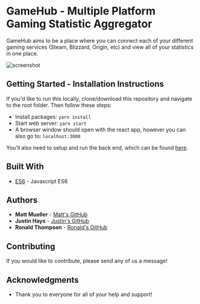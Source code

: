 # GameHub - Multiple Platform Gaming Statistic Aggregator

GameHub aims to be a place where you can connect each of your different gaming services (Steam, Blizzard, Origin, etc) and view all of your statistics in one place.

![screenshot](https://github.com/ronwthompson/gameHubFE/blob/master/gamehub.png)

## Getting Started - Installation Instructions

If you'd like to run this locally, clone/download this repository and navigate to the root folder.  Then follow these steps:

* Install packages: `yarn install`
* Start web server: `yarn start`
* A browser window should open with the react app, however you can also go to: `localhost:3000`

You'll also need to setup and run the back end, which can be found [here](https://github.com/ronwthompson/gameHubBE).

## Built With

* [ES6](http://es6-features.org/) - Javascript ES6

## Authors

* **Matt Mueller** - [Matt's GitHub](https://github.com/CMunkyDev)
* **Justin Hays** - [Justin's GitHub](https://github.com/just-hey)
* **Ronald Thompson** - [Ronald's GitHub](https://github.com/ronwthompson)

## Contributing

If you would like to contribute, please send any of us a message!

## Acknowledgments

* Thank you to everyone for all of your help and support!
